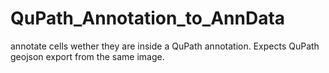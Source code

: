 # QuPath_Annotation_to_AnnData
annotate cells wether they are inside a QuPath annotation. Expects QuPath geojson export from the same image. 
